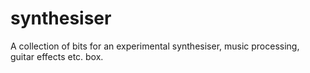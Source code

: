 # synthesiser
A collection of bits for an experimental synthesiser, music processing, guitar effects etc. box.

